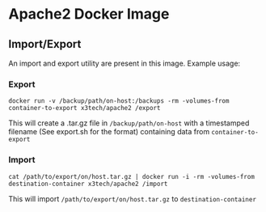 # Apache2 Docker Image

## Import/Export

An import and export utility are present in this image. Example usage:

### Export

`docker run -v /backup/path/on-host:/backups -rm -volumes-from container-to-export x3tech/apache2 /export`

This will create a .tar.gz file in `/backup/path/on-host` with a
timestamped filename (See export.sh for the format) containing data from
`container-to-export`

### Import

`cat /path/to/export/on/host.tar.gz | docker run -i -rm -volumes-from destination-container x3tech/apache2 /import`

This will import `/path/to/export/on/host.tar.gz` to `destination-container`
